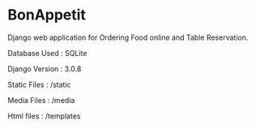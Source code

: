 # BonAppetit
Django web application for Ordering Food online and Table Reservation.

Database Used : SQLite

Django Version : 3.0.8

Static Files : /static

Media Files : /media

Html files : /templates
